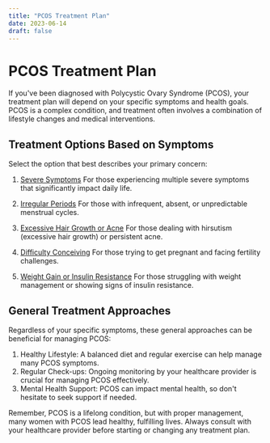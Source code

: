 ```yaml
---
title: "PCOS Treatment Plan"
date: 2023-06-14
draft: false
---
```


# PCOS Treatment Plan

If you've been diagnosed with Polycystic Ovary Syndrome (PCOS), your treatment plan will depend on your specific symptoms and health goals. PCOS is a complex condition, and treatment often involves a combination of lifestyle changes and medical interventions.

## Treatment Options Based on Symptoms

Select the option that best describes your primary concern:

1. [Severe Symptoms](/severe-symptoms)
   For those experiencing multiple severe symptoms that significantly impact daily life.

2. [Irregular Periods](/irregular-periods)
   For those with infrequent, absent, or unpredictable menstrual cycles.

3. [Excessive Hair Growth or Acne](/anti-androgens)
   For those dealing with hirsutism (excessive hair growth) or persistent acne.

4. [Difficulty Conceiving](/fertility-treatment)
   For those trying to get pregnant and facing fertility challenges.

5. [Weight Gain or Insulin Resistance](/weight-management)
   For those struggling with weight management or showing signs of insulin resistance.

## General Treatment Approaches

Regardless of your specific symptoms, these general approaches can be beneficial for managing PCOS:

1. Healthy Lifestyle: A balanced diet and regular exercise can help manage many PCOS symptoms.
2. Regular Check-ups: Ongoing monitoring by your healthcare provider is crucial for managing PCOS effectively.
3. Mental Health Support: PCOS can impact mental health, so don't hesitate to seek support if needed.

Remember, PCOS is a lifelong condition, but with proper management, many women with PCOS lead healthy, fulfilling lives. Always consult with your healthcare provider before starting or changing any treatment plan.
